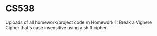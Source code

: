 # CS538
Uploads of all homework/project code \n
Homework 1: Break a Vignere Cipher that's case insensitive using a shift cipher.
